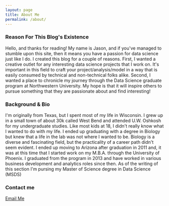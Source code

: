 ```yaml
---
layout: page
title: About Me
permalink: /about/
---
```

### Reason For This Blog's Existence

Hello, and thanks for reading!  My name is Jason, and if you've managed to stumble upon this site, then it means you have a passion for data science just like I do.  I created this blog for a couple of reasons.  First, I wanted a creative outlet for any interesting data science projects that I work on.  It's important in this field to craft your project/analysis/model in a way that is easily consumed by technical and non-technical folks alike.  Second, I wanted a place to chronicle my journey through the Data Science graduate program at Northwestern University.  My hope is that it will inspire others to pursue something that they are passionate about and find interesting!

### Background & Bio

I'm originally from Texas, but I spent most of my life in Wisconsin.  I grew up in a small town of about 30k called West Bend and attended U.W. Oshkosh for my undergraduate studies.  Like most kids at 18, I didn't really know what I wanted to do with my life.  I ended up graduating with a degree in Biology but knew that a life in the lab was not where I wanted to be.  Biology is a diverse and fascinating field, but the practicality of a career path didn't seem evident.  I ended up moving to Arizona after graduation in 2011 and, it was at this time that I started work on my M.B.A. through the University of Phoenix.  I graduated from the program in 2013 and have worked in various business development and analytics roles since then.  As of the writing of this section I'm pursing my Master of Science degree in Data Science (MSDS)

### Contact me

[Email Me](mailto:22adamj22@gmail.com)
<!--stackedit_data:
eyJoaXN0b3J5IjpbLTEwMjE3NzczNDVdfQ==
-->